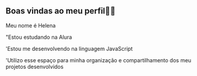 ## Boas vindas ao meu perfil💙💙
Meu nome é Helena

"Estou estudando na Alura

'Estou me desenvolvendo na linguagem JavaScript

'Utilizo esse espaço para minha organização e compartilhamento dos meu projetos desenvolvidos

<!--
**HELZZH2B/HELZZH2B** is a ✨ _special_ ✨ repository because its `README.md` (this file) appears on your GitHub profile.

Here are some ideas to get you started:

- 🔭 I’m currently working on ...
- 🌱 I’m currently learning ...
- 👯 I’m looking to collaborate on ...
- 🤔 I’m looking for help with ...
- 💬 Ask me about ...
- 📫 How to reach me: ...
- 😄 Pronouns: ...
- ⚡ Fun fact: ...
-->
